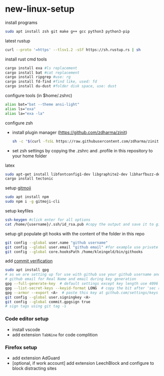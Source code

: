 # new-linux-setup

install programs
```bash
sudo apt install zsh git make g++ gcc python3 python3-pip
```

latest rustup
```bash
curl --proto '=https' --tlsv1.2 -sSf https://sh.rustup.rs | sh
```

install rust cmd tools
```bash
cargo install exa #ls replacement
cargo install bat #cat replacement
cargo install ripgrep #use: rg
cargo install fd-find #find like, used: fd
cargo install du-dust #folder disk space, use: dust
```

configure tools (in $home/.zshrc)
```bash
alias bat="bat --theme ansi-light"
alias ls="exa"
alias la="exa -la"
```

configure zsh 
- install plugin manager (https://github.com/zdharma/zinit)
   ```bash
   sh -c "$(curl -fsSL https://raw.githubusercontent.com/zdharma/zinit/master/doc/install.sh)"
   ```
- set zsh settings by copying the .zshrc and .profile in this repository to your home folder


latex
```bash
sudo apt-get install libfontconfig1-dev libgraphite2-dev libharfbuzz-dev libicu-dev libssl-dev zlib1g-dev
cargo install tectonic
```


setup [gitmoji](https://github.com/carloscuesta/gitmoji-cli)
```bash
sudo apt install npm
sudo npm i -g gitmoji-cli
```

setup keyfiles
```bash
ssh-keygen #click enter for all options
cat /home/{username}/.ssh/id_rsa.pub #copy the output and save it to github
```

setup git
populate git hooks with the content of the folder in this repo
```bash
git config --global user.name "github username"
git config --global user.email "github email" #for example use private mail offerd by github
git config --global core.hooksPath /home/kleingeld/bin/githooks
```

add [commit verification](https://help.github.com/en/articles/managing-commit-signature-verification)
```bash
sudo apt install gpg
# as we are setting up for use with github use your github username and 
# github email for Real Name and email during key generation
gpg --full-generate-key  # default settings except key length use 4096
gpg --list-secret-keys --keyid-format LONG  # copy the bit after 'sec rsa4096/' call it A
gpg --armor --export <A>  # paste this key at github.com/settings/keys
git config --global user.signingkey <A>
git config --global commit.gpgsign true
# sign tags using git tag -s
```

### Code editor setup
- install vscode 
- add extension `TabNine` for code complition

### Firefox setup
- add extension AdGuard
- [optional, if work account] add extension LeechBlock and configure to block distracting sites
